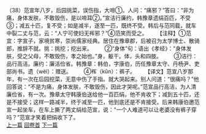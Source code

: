 （38）范宣年八岁，后园挑菜，误伤指，大啼①。人问：“痛邪？”答曰：“非为痛，身体发肤，不敢毁伤，是以啼耳②。”宣洁行廉约，韩豫章遗绢百匹，不受③；减五十匹，复不受；如是减半，遂至一匹，既终不受。韩后与范同载，就车中裂二丈与范，云：“人宁可使妇无裈邪？”④范笑而受之。
　　【注释】①范宜：字宣子，家境贫寒，崇尚儒家经典。居住在豫章郡，后被召为太学博士、散骑郎，推辞不就。挑：挑挖；挖出来。
　　②“身体”句：语出《孝经》：“身体发肤，受之父母，不敢毁伤，孝之始也。”身，躯干。体，头和四肢。
　　③洁行：品行高洁。廉约：廉洁俭省。韩豫章：韩伯，字康伯，历任豫章太守、丹杨尹、吏部尚书。遗（wèi）：赠送。
　　④裈（kūn）：裤子。
　　【译文】范宣八岁那年，有一次在后园挖菜，无意中伤了手指。就大哭起来。别人问道：“很痛吗？”他回答说：“不是为痛，身体发肤，不敢毁伤，因此才哭呢。”范宣品行高洁，为人清廉俭省，有一次。豫章太守韩康伯送给他一百匹绢，他不肯收下；减到五十匹，还是不接受；这样一路减半，终于减至一匹，他到底还是不肯接受。后来韩康伯邀范宣一起坐车，在车上撕了两丈绢给范宣，说：“一个人难道可以让老婆没有裤子穿吗？”范宣才笑着把绢收下了。
<br>[上一篇](01_37) [回卷首](01_00) [下一篇](01_39)  
